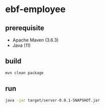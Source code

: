 # ebf-employee

## prerequisite

- Apache Maven (3.6.3)
- Java (11)

## build

```sh
mvn clean package
```

## run

```sh
java -jar target/server-0.0.1-SNAPSHOT.jar 
```

